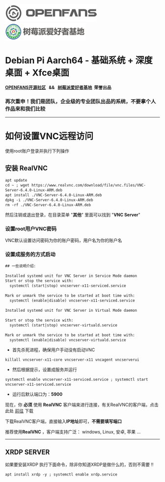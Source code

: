 ![openfans](/images/openfans.png)&nbsp;&nbsp;&nbsp;&nbsp;![amatfan.png](/images/amatfan.png)

# Debian Pi Aarch64 - 基础系统 + 深度桌面 + Xfce桌面

**[OPENFANS开源社区](http://www.openfans.org)&nbsp;&nbsp; && &nbsp;&nbsp;[树莓派爱好者基地](http://www.pifan.org/)&nbsp;&nbsp;荣誉出品**

###  再次重申！我们是团队，企业级的专业团队出品的系统，不要拿个人作品来和我们比较

----

# 如何设置VNC远程访问 

使用root账户登录并执行下列操作

## 安装 RealVNC

```shell
apt update
cd ~ ; wget https://www.realvnc.com/download/file/vnc.files/VNC-Server-6.4.0-Linux-ARM.deb
apt install ./VNC-Server-6.4.0-Linux-ARM.deb
dpkg -i ./VNC-Server-6.4.0-Linux-ARM.deb
rm -rf ./VNC-Server-6.4.0-Linux-ARM.deb
```

然后注销或退出登录，在目录菜单 "**其他**" 里面可以找到 "**VNC Server**"

### 设置root用户VNC密码

VNC默认设置访问密码为你的账户密码，用户名为你的账户名

### 设置成服务的方式启动

```shell
## 一些说明介绍:

Installed systemd unit for VNC Server in Service Mode daemon
Start or stop the service with:
  systemctl (start|stop) vncserver-x11-serviced.service

Mark or unmark the service to be started at boot time with:
  systemctl (enable|disable) vncserver-x11-serviced.service

Installed systemd unit for VNC Server in Virtual Mode daemon

Start or stop the service with:
  systemctl (start|stop) vncserver-virtuald.service

Mark or unmark the service to be started at boot time with:
  systemctl (enable|disable) vncserver-virtuald.service
```

- 首先杀死进程，确保用户手动没有启动VNC

```shell
killall vncserver-x11-core vncserver-x11 vncagent vncserverui
```

- 然后根据提示，设置成服务并运行

```shell
systemctl enable vncserver-x11-serviced.service ; systemctl start vncserver-x11-serviced.service
```

- 运行后默认端口为：**5900**

现在，你 **必须** 使用 **RealVNC** 客户端来进行连接，有关RealVNC的客户端，点击 此处 [前往](https://www.realvnc.com/en/connect/download/viewer/) 下载

下载RealVNC客户端，直接输入**IP地址**即可，**不需要填写端口**

推荐使用**RealVNC** ，客户端支持广泛： windows, Linux, 安卓, 苹果 ...

----

## XRDP SERVER

如果要安装XRDP 执行下面命令，除非你知道XRDP是做什么的，否则不需要 !!

```shell
apt install xrdp -y ; systemctl enable xrdp.service
```
